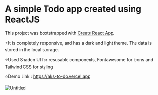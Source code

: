 # A simple Todo app created using ReactJS

This project was bootstrapped with [Create React App](https://github.com/facebook/create-react-app).
</br>

⭐It is completely responsive, and has a dark and light theme. The data is stored in the local storage.
</br>

⭐Used Shadcn UI for resusable components, Fontawesome for icons and Tailwind CSS for styling
</br>

⭐Demo Link : https://aks-to-do.vercel.app

![Untitled](https://github.com/Akshaypmna18/to-do/assets/67232475/0aadcac0-7eb7-4d4e-a12f-d4026843e028)
